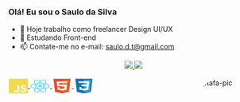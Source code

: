 ### Olá! Eu sou o Saulo da Silva

- 🔭 Hoje trabalho como freelancer Design UI/UX
- 🌱 Estudando Front-end
- 📫 Contate-me no e-mail: saulo.d.t@gmail.com

<div align="center">
  <a href="https://github.com/duuckdodgers">
  <img height="180em" src="https://github-readme-stats.vercel.app/api?username=duuckdodgers&show_icons=true&theme=dark&include_all_commits=true&count_private=true"/>
  <img height="180em" src="https://github-readme-stats.vercel.app/api/top-langs/?username=duuckdodgers&layout=compact&langs_count=7&theme=dark"/>
</div>
 
<div style="display: inline_block"><br>
  <img align="center" alt="Duuck-Js" height="30" width="40" src="https://raw.githubusercontent.com/devicons/devicon/master/icons/javascript/javascript-plain.svg">
  <img align="center" alt="Duuck-React" height="30" width="40" src="https://raw.githubusercontent.com/devicons/devicon/master/icons/react/react-original.svg">
  <img align="center" alt="Duuck-HTML" height="30" width="40" src="https://raw.githubusercontent.com/devicons/devicon/master/icons/html5/html5-original.svg">
  <img align="center" alt="Duuck-CSS" height="30" width="40" src="https://raw.githubusercontent.com/devicons/devicon/master/icons/css3/css3-original.svg">
  <img align="right" alt="Rafa-pic" height="150" style="border-radius:50px;" <img src="https://i.picasion.com/pic91/b2c5a38ccc1fae5a3781a86e47cbd37f.gif" width="125" height="125" border="0" alt="https://picasion.com/" />
</div>
  
  ##
  
  <div>
    
  </div>
